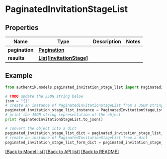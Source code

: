 # PaginatedInvitationStageList


## Properties
Name | Type | Description | Notes
------------ | ------------- | ------------- | -------------
**pagination** | [**Pagination**](Pagination.md) |  | 
**results** | [**List[InvitationStage]**](InvitationStage.md) |  | 

## Example

```python
from authentik.models.paginated_invitation_stage_list import PaginatedInvitationStageList

# TODO update the JSON string below
json = "{}"
# create an instance of PaginatedInvitationStageList from a JSON string
paginated_invitation_stage_list_instance = PaginatedInvitationStageList.from_json(json)
# print the JSON string representation of the object
print PaginatedInvitationStageList.to_json()

# convert the object into a dict
paginated_invitation_stage_list_dict = paginated_invitation_stage_list_instance.to_dict()
# create an instance of PaginatedInvitationStageList from a dict
paginated_invitation_stage_list_form_dict = paginated_invitation_stage_list.from_dict(paginated_invitation_stage_list_dict)
```
[[Back to Model list]](../README.md#documentation-for-models) [[Back to API list]](../README.md#documentation-for-api-endpoints) [[Back to README]](../README.md)


